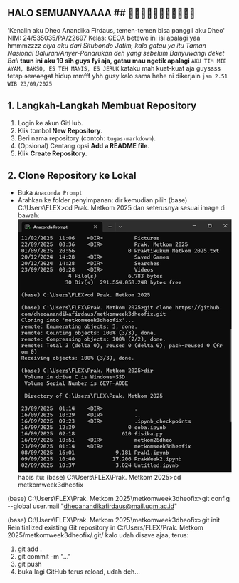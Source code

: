 ## HALO SEMUANYAAAA ## 👋👋🏻👋🏼👋🏽👋🏾👋🏿
'Kenalin aku Dheo Anandika Firdaus, temen-temen bisa panggil aku Dheo'
NIM: 24/535035/PA/22697
Kelas: GEOA
betewe ini isi apalagi yaa hmmmzzzz 
*oiya aku dari Situbondo Jatim, kalo gatau ya itu Taman Nasional Baluran/Anyer-Panarukan deh yang sebelum Banyuwangi deket Bali*
**taun ini aku 19 sih guys fyi aja, gatau mau ngetik apalagi**
`AKU TIM MIE AYAM, BAKSO, ES TEH MANIS, ES JERUK`
kataku mah kuat-kuat aja guyssss tetap ~~semangat~~ hidup
mmfff yhh gusy kalo sama hehe ni dikerjain `jam 2.51 WIB 23/09/2025`

## **1. Langkah-Langkah Membuat Repository** ##
1. Login ke akun GitHub.
2. Klik tombol **New Repository**.
3. Beri nama repository (contoh: `tugas-markdown`).
4. (Opsional) Centang opsi **Add a README file**.
5. Klik **Create Repository**.

## 2. Clone Repository ke Lokal
- Buka `Anaconda Prompt`
- Arahkan ke folder penyimpanan:
  dir kemudian pilih
  (base) C:\Users\FLEX>cd Prak. Metkom 2025
dan seterusnya sesuai image di bawah:
![kayak gini](image-1.png)
habis itu:
(base) C:\Users\FLEX\Prak. Metkom 2025>cd metkomweek3dheofix

(base) C:\Users\FLEX\Prak. Metkom 2025\metkomweek3dheofix>git config --global user.mail "dheoanandikafirdaus@mail.ugm.ac.id"

(base) C:\Users\FLEX\Prak. Metkom 2025\metkomweek3dheofix>git init
Reinitialized existing Git repository in C:/Users/FLEX/Prak. Metkom 2025/metkomweek3dheofix/.git/
kalo udah disave ajaa, terus:
1. git add .
2. git commit -m "..."
3. git push
4. buka lagi GitHub terus reload, udah deh...